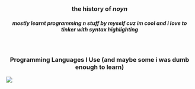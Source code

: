 <p align="center">
  <h3 align="center">the history of <b><i>noyn</i></b></h3>
  <h5 align="center">mostly learnt programming n stuff by myself cuz im cool and i love to tinker with syntax highlighting</h5>
  <br>
</p>
<p align="center">
  <h3 align="center">Programming Languages I Use (and maybe some i was dumb enough to learn)</h3>
  <a href="https://skillicons.dev" align="center">
    <img align="center" src="https://skillicons.dev/icons?i=js,ts,c,cs,cpp,arduino,java,html,css,lua,powershell,py,ruby,swift,php"/>
  </a>
</p>
